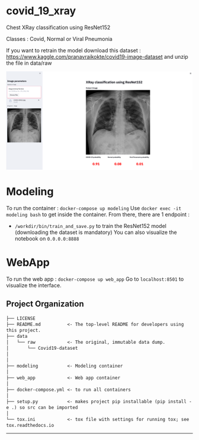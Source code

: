 covid_19_xray
==============================

Chest XRay classification using ResNet152

Classes : Covid, Normal or Viral Pneumonia

If you want to retrain the model download this dataset : https://www.kaggle.com/pranavraikokte/covid19-image-dataset and unzip the file in data/raw

![alt text](https://github.com/alyildiz/covid_19_xray/blob/master/web_app/webapp.png?raw=true)

Modeling
==============================
To run the container : ```docker-compose up modeling```
Use ```docker exec -it modeling bash``` to get inside the container. From there, there are 1 endpoint :
- ```/workdir/bin/train_and_save.py``` to train the ResNet152 model (downloading the dataset is mandatory)
You can also visualize the notebook on ```0.0.0.0:8888```

WebApp
==============================
To run the web app : ```docker-compose up web_app```
Go to ```localhost:8501``` to visualize the interface.
 
Project Organization
------------

    ├── LICENSE
    ├── README.md          <- The top-level README for developers using this project.
    ├── data
    │   └── raw            <- The original, immutable data dump.
    │       └── Covid19-dataset
    │
    │
    ├── modeling           <- Modeling container 
    │
    ├── web_app            <- Web app container
    │
    ├── docker-compose.yml <- to run all containers
    │
    ├── setup.py           <- makes project pip installable (pip install -e .) so src can be imported
    │
    └── tox.ini            <- tox file with settings for running tox; see tox.readthedocs.io


--------

